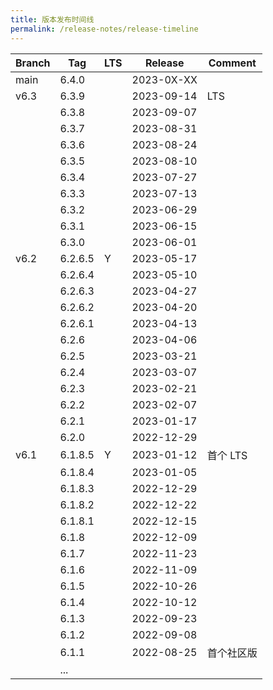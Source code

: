 ```yaml
---
title: 版本发布时间线
permalink: /release-notes/release-timeline
---
```


| Branch | Tag     | LTS | Release    | Comment        |
| ------ | ------- | --- | ---------- | -------------- |
| main   | 6.4.0   |     | 2023-0X-XX |                |
| v6.3   | 6.3.9   |     | 2023-09-14 | LTS            |
|        | 6.3.8   |     | 2023-09-07 |                |
|        | 6.3.7   |     | 2023-08-31 |                |
|        | 6.3.6   |     | 2023-08-24 |                |
|        | 6.3.5   |     | 2023-08-10 |                |
|        | 6.3.4   |     | 2023-07-27 |                |
|        | 6.3.3   |     | 2023-07-13 |                |
|        | 6.3.2   |     | 2023-06-29 |                |
|        | 6.3.1   |     | 2023-06-15 |                |
|        | 6.3.0   |     | 2023-06-01 |                |
| v6.2   | 6.2.6.5 | Y   | 2023-05-17 |                |
|        | 6.2.6.4 |     | 2023-05-10 |                |
|        | 6.2.6.3 |     | 2023-04-27 |                |
|        | 6.2.6.2 |     | 2023-04-20 |                |
|        | 6.2.6.1 |     | 2023-04-13 |                |
|        | 6.2.6   |     | 2023-04-06 |                |
|        | 6.2.5   |     | 2023-03-21 |                |
|        | 6.2.4   |     | 2023-03-07 |                |
|        | 6.2.3   |     | 2023-02-21 |                |
|        | 6.2.2   |     | 2023-02-07 |                |
|        | 6.2.1   |     | 2023-01-17 |                |
|        | 6.2.0   |     | 2022-12-29 |                |
| v6.1   | 6.1.8.5 | Y   | 2023-01-12 | 首个 LTS       |
|        | 6.1.8.4 |     | 2023-01-05 |                |
|        | 6.1.8.3 |     | 2022-12-29 |                |
|        | 6.1.8.2 |     | 2022-12-22 |                |
|        | 6.1.8.1 |     | 2022-12-15 |                |
|        | 6.1.8   |     | 2022-12-09 |                |
|        | 6.1.7   |     | 2022-11-23 |                |
|        | 6.1.6   |     | 2022-11-09 |                |
|        | 6.1.5   |     | 2022-10-26 |                |
|        | 6.1.4   |     | 2022-10-12 |                |
|        | 6.1.3   |     | 2022-09-23 |                |
|        | 6.1.2   |     | 2022-09-08 |                |
|        | 6.1.1   |     | 2022-08-25 | 首个社区版     |
|        | ...     |     |            |                |
